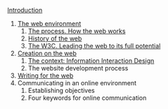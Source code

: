 [Introduction](https://mberasategi.github.io/MSGW/intro)

1. [The web environment](https://mberasategi.github.io/MSGW/unit1/)
    1. [The process. How the web works](https://mberasategi.github.io/MSGW/unit1/unit11.htm)
    2. [History of the web](https://mberasategi.github.io/MSGW/unit1/unit12.htm)
    3. [The W3C. Leading the web to its full potential](https://mberasategi.github.io/MSGW/unit1/unit13.htm)
2. [Creation on the web](https://mberasategi.github.io/MSGW/unit2/unit20.htm)
    1. [The context: Information Interaction Design](https://mberasategi.github.io/MSGW/unit2/unit21.htm)
    2. The website development process
3. [Writing for the web](https://mberasategi.github.io/MSGW/unit3/unit30.htm)
4. Communicating in an online environment
    1. Establishing objectives
    2. Four keywords for online communication
